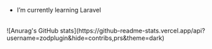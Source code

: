 - I’m currently learning Laravel


<br>
![Anurag's GitHub stats](https://github-readme-stats.vercel.app/api?username=zodplugin&hide=contribs,prs&theme=dark)
